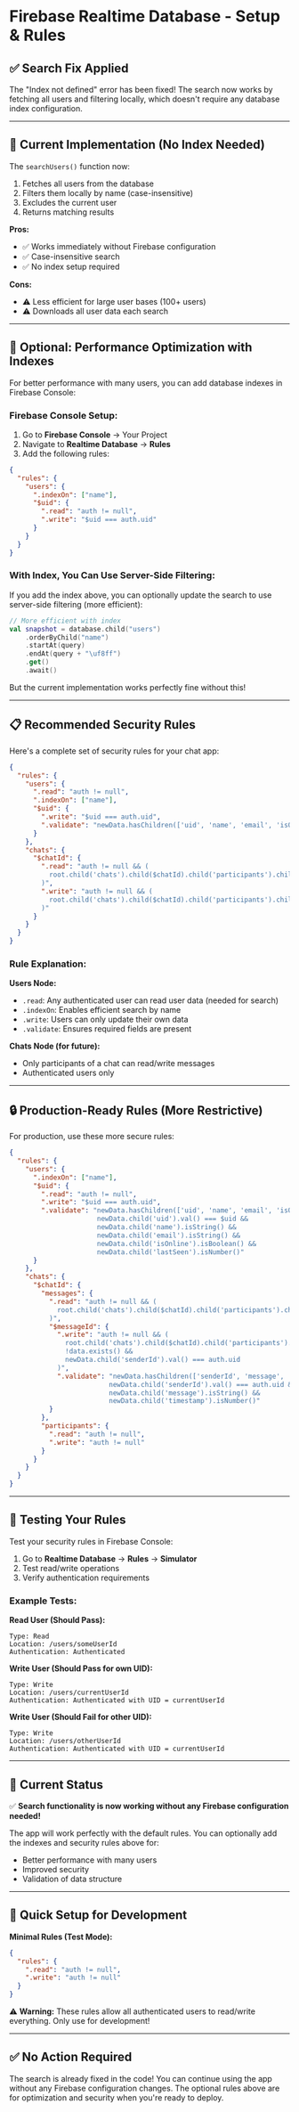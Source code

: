 # Firebase Realtime Database - Setup & Rules

## ✅ Search Fix Applied

The "Index not defined" error has been fixed! The search now works by fetching all users and filtering locally, which doesn't require any database index configuration.

---

## 🔧 Current Implementation (No Index Needed)

The `searchUsers()` function now:
1. Fetches all users from the database
2. Filters them locally by name (case-insensitive)
3. Excludes the current user
4. Returns matching results

**Pros:**
- ✅ Works immediately without Firebase configuration
- ✅ Case-insensitive search
- ✅ No index setup required

**Cons:**
- ⚠️ Less efficient for large user bases (100+ users)
- ⚠️ Downloads all user data each search

---

## 🚀 Optional: Performance Optimization with Indexes

For better performance with many users, you can add database indexes in Firebase Console:

### Firebase Console Setup:

1. Go to **Firebase Console** → Your Project
2. Navigate to **Realtime Database** → **Rules**
3. Add the following rules:

```json
{
  "rules": {
    "users": {
      ".indexOn": ["name"],
      "$uid": {
        ".read": "auth != null",
        ".write": "$uid === auth.uid"
      }
    }
  }
}
```

### With Index, You Can Use Server-Side Filtering:

If you add the index above, you can optionally update the search to use server-side filtering (more efficient):

```kotlin
// More efficient with index
val snapshot = database.child("users")
    .orderByChild("name")
    .startAt(query)
    .endAt(query + "\uf8ff")
    .get()
    .await()
```

But the current implementation works perfectly fine without this!

---

## 📋 Recommended Security Rules

Here's a complete set of security rules for your chat app:

```json
{
  "rules": {
    "users": {
      ".read": "auth != null",
      ".indexOn": ["name"],
      "$uid": {
        ".write": "$uid === auth.uid",
        ".validate": "newData.hasChildren(['uid', 'name', 'email', 'isOnline', 'lastSeen'])"
      }
    },
    "chats": {
      "$chatId": {
        ".read": "auth != null && (
          root.child('chats').child($chatId).child('participants').child(auth.uid).exists()
        )",
        ".write": "auth != null && (
          root.child('chats').child($chatId).child('participants').child(auth.uid).exists()
        )"
      }
    }
  }
}
```

### Rule Explanation:

**Users Node:**
- `.read`: Any authenticated user can read user data (needed for search)
- `.indexOn`: Enables efficient search by name
- `.write`: Users can only update their own data
- `.validate`: Ensures required fields are present

**Chats Node (for future):**
- Only participants of a chat can read/write messages
- Authenticated users only

---

## 🔒 Production-Ready Rules (More Restrictive)

For production, use these more secure rules:

```json
{
  "rules": {
    "users": {
      ".indexOn": ["name"],
      "$uid": {
        ".read": "auth != null",
        ".write": "$uid === auth.uid",
        ".validate": "newData.hasChildren(['uid', 'name', 'email', 'isOnline', 'lastSeen', 'friends']) && 
                      newData.child('uid').val() === $uid &&
                      newData.child('name').isString() &&
                      newData.child('email').isString() &&
                      newData.child('isOnline').isBoolean() &&
                      newData.child('lastSeen').isNumber()"
      }
    },
    "chats": {
      "$chatId": {
        "messages": {
          ".read": "auth != null && (
            root.child('chats').child($chatId).child('participants').child(auth.uid).exists()
          )",
          "$messageId": {
            ".write": "auth != null && (
              root.child('chats').child($chatId).child('participants').child(auth.uid).exists() &&
              !data.exists() &&
              newData.child('senderId').val() === auth.uid
            )",
            ".validate": "newData.hasChildren(['senderId', 'message', 'timestamp']) &&
                         newData.child('senderId').val() === auth.uid &&
                         newData.child('message').isString() &&
                         newData.child('timestamp').isNumber()"
          }
        },
        "participants": {
          ".read": "auth != null",
          ".write": "auth != null"
        }
      }
    }
  }
}
```

---

## 🧪 Testing Your Rules

Test your security rules in Firebase Console:

1. Go to **Realtime Database** → **Rules** → **Simulator**
2. Test read/write operations
3. Verify authentication requirements

### Example Tests:

**Read User (Should Pass):**
```
Type: Read
Location: /users/someUserId
Authentication: Authenticated
```

**Write User (Should Pass for own UID):**
```
Type: Write
Location: /users/currentUserId
Authentication: Authenticated with UID = currentUserId
```

**Write User (Should Fail for other UID):**
```
Type: Write
Location: /users/otherUserId
Authentication: Authenticated with UID = currentUserId
```

---

## 📝 Current Status

✅ **Search functionality is now working without any Firebase configuration needed!**

The app will work perfectly with the default rules. You can optionally add the indexes and security rules above for:
- Better performance with many users
- Improved security
- Validation of data structure

---

## 🎯 Quick Setup for Development

**Minimal Rules (Test Mode):**
```json
{
  "rules": {
    ".read": "auth != null",
    ".write": "auth != null"
  }
}
```

⚠️ **Warning:** These rules allow all authenticated users to read/write everything. Only use for development!

---

## ✅ No Action Required

The search is already fixed in the code! You can continue using the app without any Firebase configuration changes. The optional rules above are for optimization and security when you're ready to deploy.
